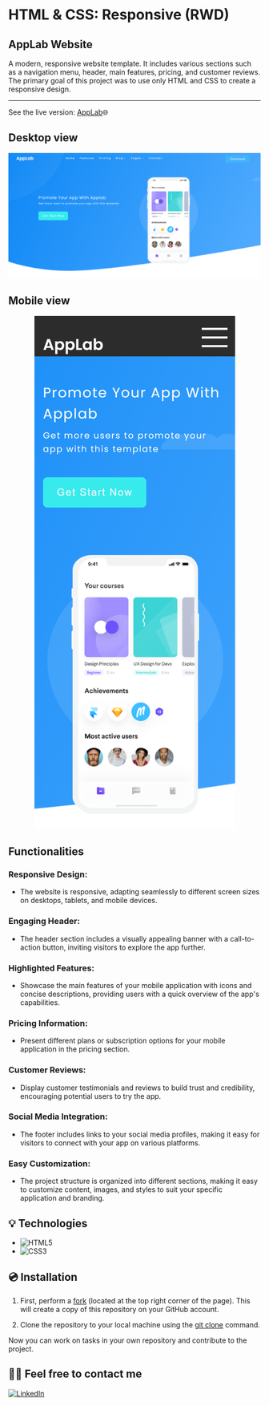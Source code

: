 # HTML & CSS: Responsive (RWD)
## AppLab Website

A modern, responsive website template. It includes various
sections such as a navigation menu, header, main features, pricing,
and customer reviews. The primary goal of this project was to use
only HTML and CSS to create a responsive design.

---


See the live version: [AppLab](https://maciejnecka.github.io/AppLab-RWD/)🌐
## Desktop view
<div align="center">
  <img src="./assets/AppLab-Desktop.png" alt="AppLab Desktop view">
</div>

## Mobile view
<div align="center">
  <img src="./assets/AppLab-Mobile.png" alt="AppLab Mobile view">
</div>


## Functionalities

### Responsive Design:

- The website is responsive, adapting seamlessly to different screen sizes on desktops, tablets, and mobile devices.

### Engaging Header:

- The header section includes a visually appealing banner with a call-to-action button, inviting visitors to explore the app further.

### Highlighted Features:

- Showcase the main features of your mobile application with icons and concise descriptions, providing users with a quick overview of the app's capabilities.

### Pricing Information:

- Present different plans or subscription options for your mobile application in the pricing section.

### Customer Reviews:

- Display customer testimonials and reviews to build trust and credibility, encouraging potential users to try the app.

### Social Media Integration:

- The footer includes links to your social media profiles, making it easy for visitors to connect with your app on various platforms.

### Easy Customization:

- The project structure is organized into different sections, making it easy to customize content, images, and styles to suit your specific application and branding.

## 💡 Technologies

- ![HTML5](https://img.shields.io/badge/html5-%23E34F26.svg?style=for-the-badge&logo=html5&logoColor=white)
- ![CSS3](https://img.shields.io/badge/css3-%231572B6.svg?style=for-the-badge&logo=css3&logoColor=white)

## 💿 Installation

1. First, perform a [fork](https://docs.github.com/en/pull-requests/collaborating-with-pull-requests/working-with-forks/fork-a-repo) (located at the top right corner of the page). This will create a copy of this repository on your GitHub account.

2. Clone the repository to your local machine using the [git clone](https://docs.github.com/en/repositories/creating-and-managing-repositories/cloning-a-repository) command.

Now you can work on tasks in your own repository and contribute to the project.

## 🙋‍♂️ Feel free to contact me

[![LinkedIn](https://img.shields.io/badge/linkedin-%230077B5.svg?style=for-the-badge&logo=linkedin&logoColor=white)](https://www.linkedin.com/in/maciek-n%C4%99cka/)
